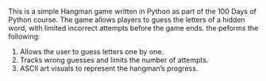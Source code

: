 This is a simple Hangman game written in Python as part of the 100 Days of Python course. The game allows players to guess the letters of a hidden word, with limited incorrect attempts before the game ends.
the peforms the following:
1. Allows the user to guess letters one by one.
2. Tracks wrong guesses and limits the number of attempts.
3. ASCII art visuals to represent the hangman’s progress.
